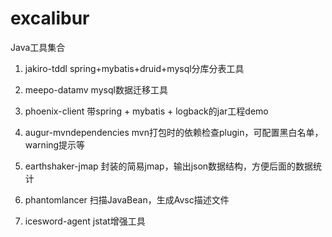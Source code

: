 excalibur
=========

Java工具集合


1) jakiro-tddl     spring+mybatis+druid+mysql分库分表工具

2) meepo-datamv    mysql数据迁移工具

3) phoenix-client  带spring + mybatis + logback的jar工程demo

4) augur-mvndependencies  mvn打包时的依赖检查plugin，可配置黑白名单，warning提示等

5) earthshaker-jmap 封装的简易jmap，输出json数据结构，方便后面的数据统计

6) phantomlancer 扫描JavaBean，生成Avsc描述文件

7) icesword-agent jstat增强工具

